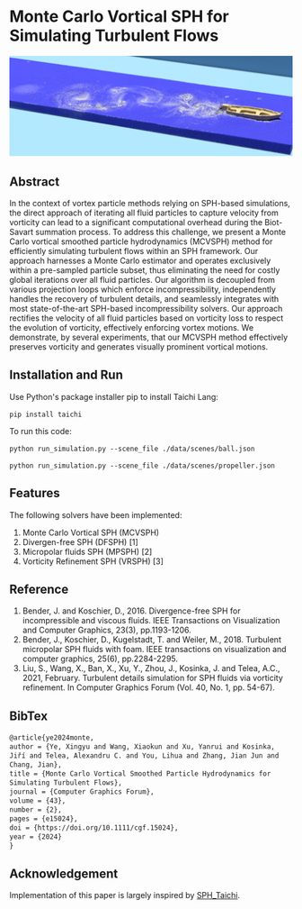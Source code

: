 # Monte Carlo Vortical SPH for Simulating Turbulent Flows

![Alt text](images/teaser.jpg)

## Abstract
In the context of vortex particle methods relying on SPH-based simulations, the direct approach of iterating all fluid particles to capture velocity from vorticity can lead to a significant computational overhead during the Biot-Savart summation process. To address this challenge, we present a Monte Carlo vortical smoothed particle hydrodynamics (MCVSPH) method for efficiently simulating turbulent flows within an SPH framework. Our approach harnesses a Monte Carlo estimator and operates exclusively within a pre-sampled particle subset, thus eliminating the need for costly global iterations over all fluid particles. Our algorithm is decoupled from various projection loops which enforce incompressibility, independently handles the recovery of turbulent details, and seamlessly integrates with most state-of-the-art SPH-based incompressibility solvers. Our approach rectifies the velocity of all fluid particles based on vorticity loss to respect the evolution of vorticity, effectively enforcing vortex motions. We demonstrate, by several experiments, that our MCVSPH method effectively preserves vorticity and generates visually prominent vortical motions.

## Installation and Run
Use Python's package installer pip to install Taichi Lang:
```
pip install taichi
```

To run this code:

```
python run_simulation.py --scene_file ./data/scenes/ball.json
```

```
python run_simulation.py --scene_file ./data/scenes/propeller.json
```

## Features
The following solvers have been implemented:
1. Monte Carlo Vortical SPH (MCVSPH)
2. Divergen-free SPH (DFSPH) [1]
3. Micropolar fluids SPH (MPSPH) [2]
4. Vorticity Refinement SPH (VRSPH) [3]

## Reference
1. Bender, J. and Koschier, D., 2016. Divergence-free SPH for incompressible and viscous fluids. IEEE Transactions on Visualization and Computer Graphics, 23(3), pp.1193-1206.
2. Bender, J., Koschier, D., Kugelstadt, T. and Weiler, M., 2018. Turbulent micropolar SPH fluids with foam. IEEE transactions on visualization and computer graphics, 25(6), pp.2284-2295.
3. Liu, S., Wang, X., Ban, X., Xu, Y., Zhou, J., Kosinka, J. and Telea, A.C., 2021, February. Turbulent details simulation for SPH fluids via vorticity refinement. In Computer Graphics Forum (Vol. 40, No. 1, pp. 54-67).

## BibTex
```
@article{ye2024monte,
author = {Ye, Xingyu and Wang, Xiaokun and Xu, Yanrui and Kosinka, Jiří and Telea, Alexandru C. and You, Lihua and Zhang, Jian Jun and Chang, Jian},
title = {Monte Carlo Vortical Smoothed Particle Hydrodynamics for Simulating Turbulent Flows},
journal = {Computer Graphics Forum},
volume = {43},
number = {2},
pages = {e15024},
doi = {https://doi.org/10.1111/cgf.15024},
year = {2024}
}
```
## Acknowledgement
Implementation of this paper is largely inspired by [SPH_Taichi](https://github.com/erizmr/SPH_Taichi).